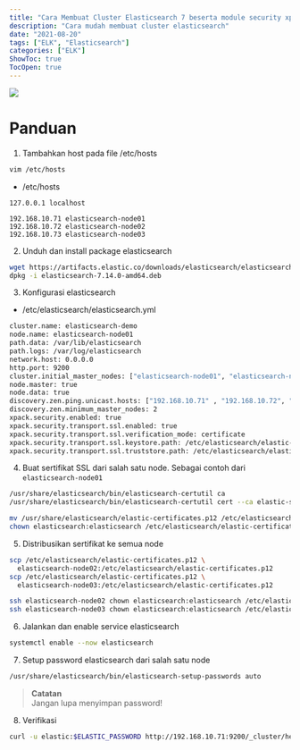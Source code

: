 ```yaml
---
title: "Cara Membuat Cluster Elasticsearch 7 beserta module security xpack [Debian/Ubuntu]"
description: "Cara mudah membuat cluster elasticsearch"
date: "2021-08-20"
tags: ["ELK", "Elasticsearch"]
categories: ["ELK"]
ShowToc: true
TocOpen: true
---
```


![](/images/elasticsearch-cluster.png)

# Panduan
1. Tambahkan host pada file /etc/hosts
```bash
vim /etc/hosts
```

* /etc/hosts
```
127.0.0.1 localhost

192.168.10.71 elasticsearch-node01
192.168.10.72 elasticsearch-node02
192.168.10.73 elasticsearch-node03
```

2. Unduh dan install package elasticsearch 
```bash
wget https://artifacts.elastic.co/downloads/elasticsearch/elasticsearch-7.14.0-amd64.deb
dpkg -i elasticsearch-7.14.0-amd64.deb
```

3. Konfigurasi elasticsearch

* /etc/elasticsearch/elasticsearch.yml
```bash
cluster.name: elasticsearch-demo
node.name: elasticsearch-node01
path.data: /var/lib/elasticsearch
path.logs: /var/log/elasticsearch
network.host: 0.0.0.0
http.port: 9200
cluster.initial_master_nodes: ["elasticsearch-node01", "elasticsearch-node02", "elasticsearch-node03"]
node.master: true
node.data: true
discovery.zen.ping.unicast.hosts: ["192.168.10.71" , "192.168.10.72", "192.168.10.73"]
discovery.zen.minimum_master_nodes: 2
xpack.security.enabled: true
xpack.security.transport.ssl.enabled: true
xpack.security.transport.ssl.verification_mode: certificate
xpack.security.transport.ssl.keystore.path: /etc/elasticsearch/elastic-certificates.p12
xpack.security.transport.ssl.truststore.path: /etc/elasticsearch/elastic-certificates.p12
```

4. Buat sertifikat SSL dari salah satu node. Sebagai contoh dari `elasticsearch-node01`
```bash
/usr/share/elasticsearch/bin/elasticsearch-certutil ca
/usr/share/elasticsearch/bin/elasticsearch-certutil cert --ca elastic-stack-ca.p12

mv /usr/share/elasticsearch/elastic-certificates.p12 /etc/elasticsearch/elastic-certificates.p12
chown elasticsearch:elasticsearch /etc/elasticsearch/elastic-certificates.p12
```

5. Distribusikan sertifikat ke semua node
```bash
scp /etc/elasticsearch/elastic-certificates.p12 \
  elasticsearch-node02:/etc/elasticsearch/elastic-certificates.p12
scp /etc/elasticsearch/elastic-certificates.p12 \
  elasticsearch-node03:/etc/elasticsearch/elastic-certificates.p12

ssh elasticsearch-node02 chown elasticsearch:elasticsearch /etc/elasticsearch/elastic-certificates.p12
ssh elasticsearch-node03 chown elasticsearch:elasticsearch /etc/elasticsearch/elastic-certificates.p12
```

6. Jalankan dan enable service elasticsearch
```bash
systemctl enable --now elasticsearch
```

7. Setup password elasticsearch dari salah satu node
```bash
/usr/share/elasticsearch/bin/elasticsearch-setup-passwords auto
```
> **Catatan**  
> Jangan lupa menyimpan password!

8. Verifikasi
```bash
curl -u elastic:$ELASTIC_PASSWORD http://192.168.10.71:9200/_cluster/health?pretty
```